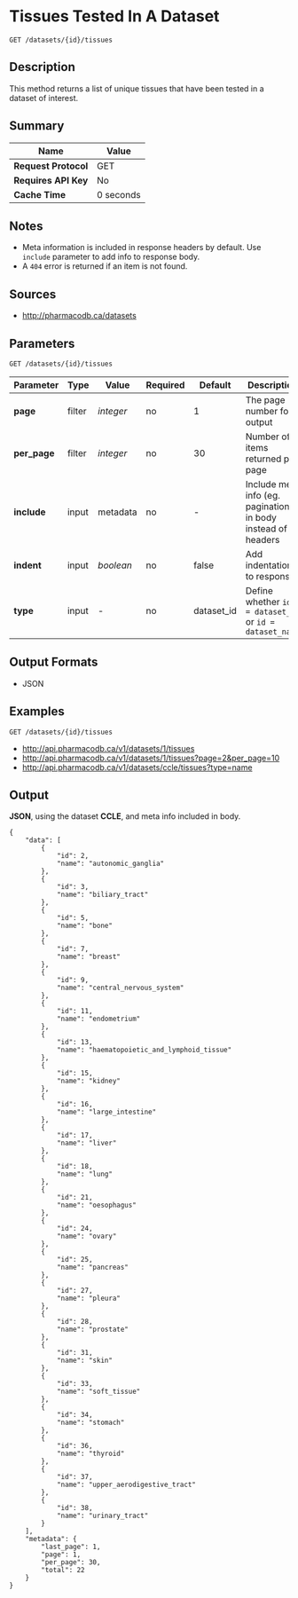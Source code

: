 # Tissues Tested In A Dataset

```
GET /datasets/{id}/tissues
```

## Description

This method returns a list of unique tissues that have been tested in a dataset of interest.

## Summary

| Name | Value |
| --- | --- |
| **Request Protocol** | GET |
| **Requires API Key** | No |
| **Cache Time** | 0 seconds |

## Notes

- Meta information is included in response headers by default. Use `include` parameter to add info to response body.
- A `404` error is returned if an item is not found.

## Sources

- http://pharmacodb.ca/datasets

## Parameters

```
GET /datasets/{id}/tissues
```

| Parameter | Type | Value | Required | Default | Description |
| --- | --- | --- | --- | --- | --- |
| **page** | filter | *integer* | no | 1 | The page number for output |
| **per_page** | filter | *integer* | no | 30 | Number of items returned per page |
| **include** | input | metadata | no | - | Include meta info (eg. pagination) in body instead of headers |
| **indent** | input | *boolean* | no | false | Add indentation to response |
| **type** | input | - | no | dataset_id | Define whether `id = dataset_id` or `id = dataset_name` |

## Output Formats

- JSON

## Examples

```
GET /datasets/{id}/tissues
```

- http://api.pharmacodb.ca/v1/datasets/1/tissues
- http://api.pharmacodb.ca/v1/datasets/1/tissues?page=2&per_page=10
- http://api.pharmacodb.ca/v1/datasets/ccle/tissues?type=name

## Output

**JSON**, using the dataset **CCLE**, and meta info included in body.

```
{
    "data": [
        {
            "id": 2,
            "name": "autonomic_ganglia"
        },
        {
            "id": 3,
            "name": "biliary_tract"
        },
        {
            "id": 5,
            "name": "bone"
        },
        {
            "id": 7,
            "name": "breast"
        },
        {
            "id": 9,
            "name": "central_nervous_system"
        },
        {
            "id": 11,
            "name": "endometrium"
        },
        {
            "id": 13,
            "name": "haematopoietic_and_lymphoid_tissue"
        },
        {
            "id": 15,
            "name": "kidney"
        },
        {
            "id": 16,
            "name": "large_intestine"
        },
        {
            "id": 17,
            "name": "liver"
        },
        {
            "id": 18,
            "name": "lung"
        },
        {
            "id": 21,
            "name": "oesophagus"
        },
        {
            "id": 24,
            "name": "ovary"
        },
        {
            "id": 25,
            "name": "pancreas"
        },
        {
            "id": 27,
            "name": "pleura"
        },
        {
            "id": 28,
            "name": "prostate"
        },
        {
            "id": 31,
            "name": "skin"
        },
        {
            "id": 33,
            "name": "soft_tissue"
        },
        {
            "id": 34,
            "name": "stomach"
        },
        {
            "id": 36,
            "name": "thyroid"
        },
        {
            "id": 37,
            "name": "upper_aerodigestive_tract"
        },
        {
            "id": 38,
            "name": "urinary_tract"
        }
    ],
    "metadata": {
        "last_page": 1,
        "page": 1,
        "per_page": 30,
        "total": 22
    }
}
```
